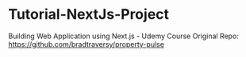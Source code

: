 # Tutorial-NextJs-Project
Building Web Application using Next.js - Udemy Course
Original Repo: https://github.com/bradtraversy/property-pulse
